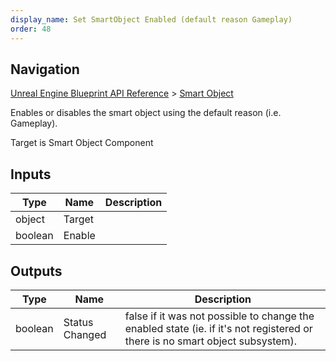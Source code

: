 ```yaml
---
display_name: Set SmartObject Enabled (default reason Gameplay)
order: 48
---
```

## Navigation

[Unreal Engine Blueprint API Reference](https://dev.epicgames.com/documentation/en-us/unreal-engine/BlueprintAPI) > [Smart Object](https://dev.epicgames.com/documentation/en-us/unreal-engine/BlueprintAPI/SmartObject)

Enables or disables the smart object using the default reason (i.e. Gameplay).

Target is Smart Object Component

## Inputs

| Type | Name | Description |
| --- | --- | --- |
| object | Target |  |
| boolean | Enable |  |

## Outputs

| Type | Name | Description |
| --- | --- | --- |
| boolean | Status Changed | false if it was not possible to change the enabled state (ie. if it's not registered or there is no smart object subsystem). |
